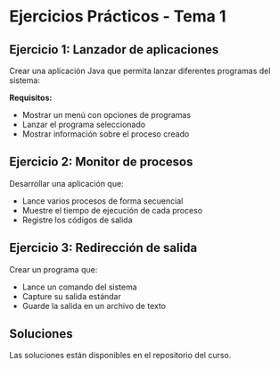 # Ejercicios Prácticos - Tema 1

## Ejercicio 1: Lanzador de aplicaciones

Crear una aplicación Java que permita lanzar diferentes programas del sistema:

**Requisitos:**
- Mostrar un menú con opciones de programas
- Lanzar el programa seleccionado
- Mostrar información sobre el proceso creado

## Ejercicio 2: Monitor de procesos

Desarrollar una aplicación que:

- Lance varios procesos de forma secuencial
- Muestre el tiempo de ejecución de cada proceso
- Registre los códigos de salida

## Ejercicio 3: Redirección de salida

Crear un programa que:

- Lance un comando del sistema
- Capture su salida estándar
- Guarde la salida en un archivo de texto

## Soluciones

Las soluciones están disponibles en el repositorio del curso.

